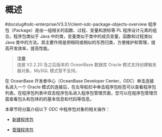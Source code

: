 概述 
=======================
#docslug#odc-enterprise/V3.3.1/client-odc-package-objects-overview
程序包（Package）是由一组相关的函数、过程、变量和游标等 PL 程序设计元素的组合。程序包类似于 Java 中的类，变量类似于类中的成员变量，函数和过程类似 Java 类中的方法。其主要作用是把相同或相似的东西归类，方便维护和管理，提高开发效率，提高性能。
> **注意** <br>
> 连接 V2.2.20 及之后版本的 OceanBase 数据库 Oracle 模式支持创建触发器对象，MySQL 模式暂不支持。

在 OceanBase 开发者中心（OceanBase Developer Center，ODC）单击连接名进入一个 Oracle 模式的连接后，在左导航栏中单击程序包标签可以查看程序包列表。在程序包列表中双击程序包名进入程序包管理页面，您可以在程序包管理页面查看包头和包体的的基本信息和代码等信息。

本章节将分篇介绍以下 ODC 中程序包对象的相关操作：

* [新建程序包](../6.client-odc-package-objects/2.client-odc-create-a-program-package.md)

  

* [管理程序包](../6.client-odc-package-objects/3.client-odc-manage-program-packages.md)

  



